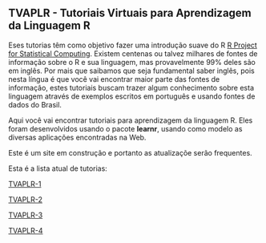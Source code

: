 ## TVAPLR - Tutoriais Virtuais para Aprendizagem da Linguagem R

Eses tutorias têm como objetivo fazer uma introdução suave do R [R Project for Statistical Computing](https://www.r-project.org/). Existem centenas ou talvez milhares de fontes de informação sobre o R e sua linguagem, mas provavelmente 99% deles são em inglês. Por mais que saibamos que seja fundamental saber inglês, pois nesta língua é que você vai encontrar maior parte das fontes de informação, estes tutoriais buscam trazer algum conhecimento sobre esta linguagem através de exemplos escritos em português e usando fontes de dados do Brasil.    

Aqui você vai encontrar tutoriais para aprendizagem da linguagem R. Eles foram desenvolvidos usando o pacote **learnr**, usando como modelo as diversas aplicações encontradas na Web.

Este é um site em construção e portanto as atualizaçõe serão frequentes.

Esta é a lista atual de tutorias:

[TVAPLR-1](https://tvalr.shinyapps.io/tvalr_01/)

[TVAPLR-2](https://tvalr.shinyapps.io/tvalr_02/)

[TVAPLR-3](https://tvalr.shinyapps.io/tvalr_03/)

[TVAPLR-4](https://tvalr.shinyapps.io/tvalr_04/)
